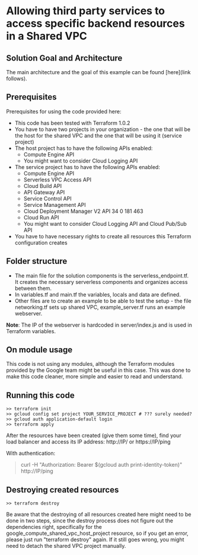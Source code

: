 # Allowing third party services to access specific backend resources in a Shared VPC

## Solution Goal and Architecture
The main architecture and the goal of this example can be found [here](link follows).

## Prerequisites
Prerequisites for using the code provided here:
- This code has been tested with Terraform 1.0.2
- You have to have two projects in your organization - the one that will be the host for the shared VPC and the one that will be using it (service project)
- The host project has to have the following APIs enabled:
   - Compute Engine API
   - You might want to consider Cloud Logging API
- The service project has to have the following APIs enabled:
   - Compute Engine API
   - Serverless VPC Access API
   - Cloud Build API
   - API Gateway API
   - Service Control API
   - Service Management API
   - Cloud Deployment Manager V2 API	34	0	181	463	
   - Cloud Run API
   - You might want to consider Cloud Logging API and Cloud Pub/Sub API
- You have to have necessary rights to create all resources this Terraform configuration creates

## Folder structure
- The main file for the solution components is the serverless_endpoint.tf. It creates the necessary serverless components and organizes access between them.
- In variables.tf and main.tf the variables, locals and data are defined.
- Other files are to create an example to be able to test the setup - the file networking.tf sets up shared VPC, example_server.tf runs an example webserver.

**Note**: The IP of the webserver is hardcoded in server/index.js and is used in Terraform variables.

## On module usage
This code is not using any modules, although the Terraform modules provided by the Google team might be useful in this case. This was done to make this code cleaner, more simple and easier to read and understand.

## Running this code
```
>> terraform init
>> gcloud config set project YOUR_SERVICE_PROJECT # ??? surely needed?
>> gcloud auth application-default login
>> terraform apply
```
After the resources have been created (give them some time), find your load balancer and access its IP address:
http://IP/ or https://IP/ping

With authentication:
> curl -H "Authorization: Bearer $(gcloud auth print-identity-token)" http://IP/ping


## Destroying created resources
```
>> terraform destroy
```
Be aware that the destroying of all resources created here might need to be done in two steps, since the destroy process does not figure out the dependencies right, specifically for the google_compute_shared_vpc_host_project resource, so if you get an error, please just run "terraform destroy" again. If it still goes wrong, you might need to detach the shared VPC project manually.